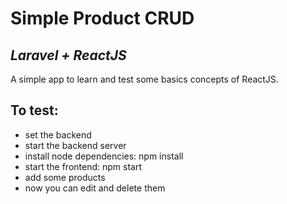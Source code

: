 # Simple Product CRUD
## _Laravel + ReactJS_

A simple app to learn and test some basics concepts of ReactJS.

## To test:

- set the backend
- start the backend server
- install node dependencies: npm install
- start the frontend: npm start
- add some products
- now you can edit and delete them
